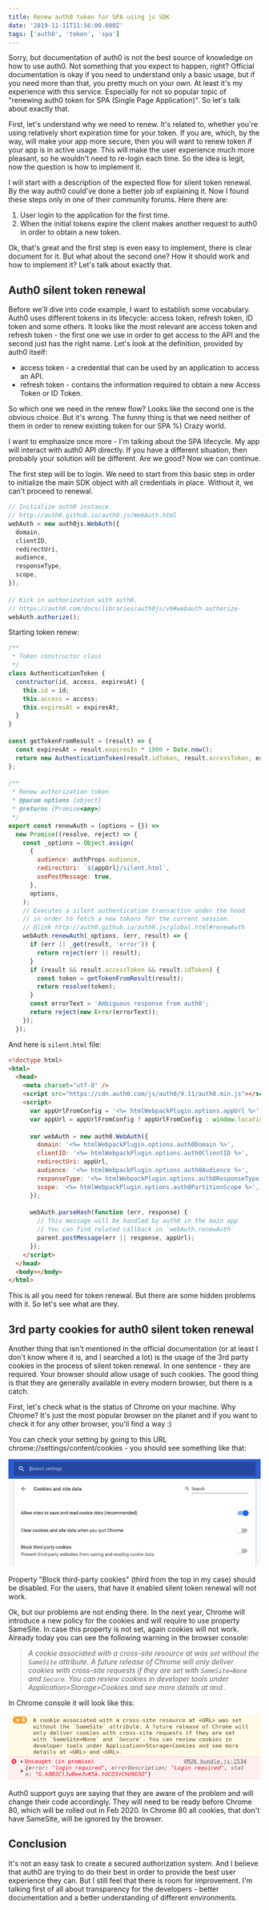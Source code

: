 ```yaml
---
title: Renew auth0 token for SPA using js SDK
date: '2019-11-11T11:56:00.000Z'
tags: ['auth0', 'token', 'spa']
---
```


Sorry, but documentation of auth0 is not the best source of knowledge on how to use auth0. Not something that you expect to happen, right? Official documentation is okay if you need to understand only a basic usage, but if you need more than that, you pretty much on your own. At least it's my experience with this service. Especially for not so popular topic of "renewing auth0 token for SPA (Single Page Application)". So let's talk about exactly that.

<!-- end -->

First, let's understand why we need to renew. It's related to, whether you're using relatively short expiration time for your token. If you are, which, by the way, will make your app more secure, then you will want to renew token if your app is in active usage. This will make the user experience much more pleasant, so he wouldn't need to re-login each time. So the idea is legit, now the question is how to implement it.

I will start with a description of the expected flow for silent token renewal. By the way auth0 could've done a better job of explaining it. Now I found these steps only in one of their community forums. Here there are:

1. User login to the application for the first time.
1. When the initial tokens expire the client makes another request to auth0 in order to obtain a new token.

Ok, that's great and the first step is even easy to implement, there is clear document for it. But what about the second one? How it should work and how to implement it? Let's talk about exactly that.

## Auth0 silent token renewal

Before we'll dive into code example, I want to establish some vocabulary. Auth0 uses different tokens in its lifecycle: access token, refresh token, ID token and some others. It looks like the most relevant are access token and refresh token - the first one we use in order to get access to the API and the second just has the right name. Let's look at the definition, provided by auth0 itself:

- access token - a credential that can be used by an application to access an API.
- refresh token - contains the information required to obtain a new Access Token or ID Token.

So which one we need in the renew flow? Looks like the second one is the obvious choice. But it's wrong. The funny thing is that we need neither of them in order to renew existing token for our SPA %) Crazy world.

I want to emphasize once more - I'm talking about the SPA lifecycle. My app will interact with auth0 API directly. If you have a different situation, then probably your solution will be different. Are we good? Now we can continue.

The first step will be to login. We need to start from this basic step in order to initialize the main SDK object with all credentials in place. Without it, we can't proceed to renewal.

```js
// Initialize auth0 instance.
// http://auth0.github.io/auth0.js/WebAuth.html
webAuth = new auth0js.WebAuth({
  domain,
  clientID,
  redirectUri,
  audience,
  responseType,
  scope,
});

// Kick in authorization with auth0.
// https://auth0.com/docs/libraries/auth0js/v9#webauth-authorize-
webAuth.authorize();
```

Starting token renew:

```js
/**
 * Token constructor class
 */
class AuthenticationToken {
  constructor(id, access, expiresAt) {
    this.id = id;
    this.access = access;
    this.expiresAt = expiresAt;
  }
}

const getTokenFromResult = (result) => {
  const expiresAt = result.expiresIn * 1000 + Date.now();
  return new AuthenticationToken(result.idToken, result.accessToken, expiresAt);
};

/**
 * Renew authorization token
 * @param options {object}
 * @returns {Promise<any>}
 */
export const renewAuth = (options = {}) =>
  new Promise((resolve, reject) => {
    const _options = Object.assign(
      {
        audience: authProps.audience,
        redirectUri: `${appUrl}/silent.html`,
        usePostMessage: true,
      },
      options,
    );
    // Executes a silent authentication transaction under the hood
    // in order to fetch a new tokens for the current session.
    // @link http://auth0.github.io/auth0.js/global.html#renewAuth
    webAuth.renewAuth(_options, (err, result) => {
      if (err || _get(result, 'error')) {
        return reject(err || result);
      }
      if (result && result.accessToken && result.idToken) {
        const token = getTokenFromResult(result);
        return resolve(token);
      }
      const errorText = 'Ambiguous response from auth0';
      return reject(new Error(errorText));
    });
  });
```

And here is `silent.html` file:

```html
<!doctype html>
<html>
  <head>
    <meta charset="utf-8" />
    <script src="https://cdn.auth0.com/js/auth0/9.11/auth0.min.js"></script>
    <script>
      var appUrlFromConfig = '<%= htmlWebpackPlugin.options.appUrl %>';
      var appUrl = appUrlFromConfig ? appUrlFromConfig : window.location.origin;

      var webAuth = new auth0.WebAuth({
        domain: '<%= htmlWebpackPlugin.options.auth0Domain %>',
        clientID: '<%= htmlWebpackPlugin.options.auth0ClientID %>',
        redirectUri: appUrl,
        audience: '<%= htmlWebpackPlugin.options.auth0Audience %>',
        responseType: '<%= htmlWebpackPlugin.options.auth0ResponseType %>',
        scope: '<%= htmlWebpackPlugin.options.auth0PartitionScope %>',
      });

      webAuth.parseHash(function (err, response) {
        // This message will be handled by auth0 in the main app
        // You can find related callback in `webAuth.renewAuth`
        parent.postMessage(err || response, appUrl);
      });
    </script>
  </head>
  <body></body>
</html>
```

This is all you need for token renewal. But there are some hidden problems with it. So let's see what are they.

## 3rd party cookies for auth0 silent token renewal

Another thing that isn't mentioned in the official documentation (or at least I don't know where it is, and I searched a lot) is the usage of the 3rd party cookies in the process of silent token renewal. In one sentence - they are required. Your browser should allow usage of such cookies. The good thing is that they are generally available in every modern browser, but there is a catch.

First, let's check what is the status of Chrome on your machine. Why Chrome? It's just the most popular browser on the planet and if you want to check it for any other browser, you'll find a way :)

You can check your setting by going to this URL chrome://settings/content/cookies - you should see something like that:

![Chrome cookies](chrome-cookies.png)

Property "Block third-party cookies" (third from the top in my case) should be disabled. For the users, that have it enabled silent token renewal will not work.

Ok, but our problems are not ending there. In the next year, Chrome will introduce a new policy for the cookies and will require to use property SameSite. In case this property is not set, again cookies will not work. Already today you can see the following warning in the browser console:

> _A cookie associated with a cross-site resource at <URL> was set without the `SameSite` attribute. A future release of Chrome will only deliver cookies with cross-site requests if they are set with `SameSite=None` and `Secure`. You can review cookies in developer tools under Application>Storage>Cookies and see more details at <URL> and <URL>._

In Chrome console it will look like this:

![Chrome console warning](chrome-console-warning.png)

Auth0 support guys are saying that they are aware of the problem and will change their code accordingly. They will need to be ready before Chrome 80, which will be rolled out in Feb 2020. In Chrome 80 all cookies, that don't have SameSite, will be ignored by the browser.

## Conclusion

It's not an easy task to create a secured authorization system. And I believe that auth0 are trying to do their best in order to provide the best user experience they can. But I still feel that there is room for improvement. I'm talking first of all about transparency for the developers - better documentation and a better understanding of different environments.
